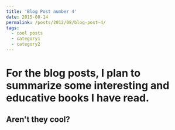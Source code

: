 ```yaml
---
title: 'Blog Post number 4'
date: 2015-08-14
permalink: /posts/2012/08/blog-post-4/
tags:
  - cool posts
  - category1
  - category2
---
```


For the blog posts, I plan to summarize some interesting and educative books I have read. 
======

Aren't they cool?
------
